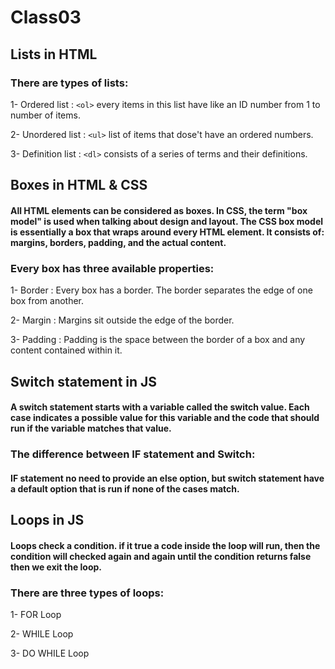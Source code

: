 # Class03

## Lists in HTML

### There are types of lists:

1- Ordered list : `<ol>` every items in this list have like an ID number from 1 to number of items.

2- Unordered list : `<ul>` list of items that dose't have an ordered numbers.

3- Definition list : `<dl>` consists of a series of terms and their definitions.

## Boxes in HTML & CSS

#### All HTML elements can be considered as boxes. In CSS, the term "box model" is used when talking about design and layout. The CSS box model is essentially a box that wraps around every HTML element. It consists of: margins, borders, padding, and the actual content.

### Every box has three available properties:

1- Border : Every box has a border. The border separates the edge of one box from another.

2- Margin : Margins sit outside the edge of the border.

3- Padding : Padding is the space between the border of a box and any content contained within it.


## Switch statement in JS

#### A switch statement starts with a variable called the switch value. Each case indicates a possible value for this variable and the code that should run if the variable matches that value.

### The difference between IF statement and Switch:

#### IF statement no need to provide an else option, but switch statement have a default option that is run if none of the cases match.

## Loops in JS

#### Loops check a condition. if it true a code inside the loop will run, then the condition will checked again and again until the condition returns false then we exit the loop.

### There are three types of loops:

1- FOR Loop

2- WHILE Loop

3- DO WHILE Loop

